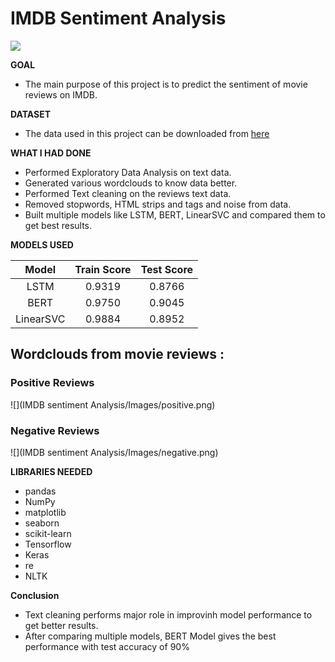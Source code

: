 
#  IMDB Sentiment Analysis
![](https://cfml.se/img/blog/sentiment_classification/top_img.png)

**GOAL** 
- The main purpose of this project is to predict the sentiment of movie reviews on IMDB.

**DATASET**
- The data used in this project can be downloaded from [here](https://www.kaggle.com/lakshmi25npathi/imdb-dataset-of-50k-movie-reviews)

**WHAT I HAD DONE**
- Performed Exploratory Data Analysis on text data.
- Generated various wordclouds to know data better.
- Performed Text cleaning on the reviews text data.
- Removed stopwords, HTML strips and tags and noise from data.
- Built multiple models like LSTM, BERT, LinearSVC and compared them to get best results.


**MODELS USED**


| Model | Train Score | Test Score |
| :---: | :---: | :---: |
| LSTM | 0.9319 | 0.8766 |
| BERT | 0.9750 | 0.9045 |
| LinearSVC | 0.9884 | 0.8952 |

## Wordclouds from movie reviews :

### Positive Reviews
![](IMDB sentiment Analysis/Images/positive.png)

### Negative Reviews
![](IMDB sentiment Analysis/Images/negative.png)


**LIBRARIES NEEDED**
- pandas
- NumPy
- matplotlib
- seaborn
- scikit-learn
- Tensorflow
- Keras
- re
- NLTK

**Conclusion**
- Text cleaning performs major role in improvinh model performance to get better results.
- After comparing multiple models, BERT Model gives the best performance with test accuracy of 90%


